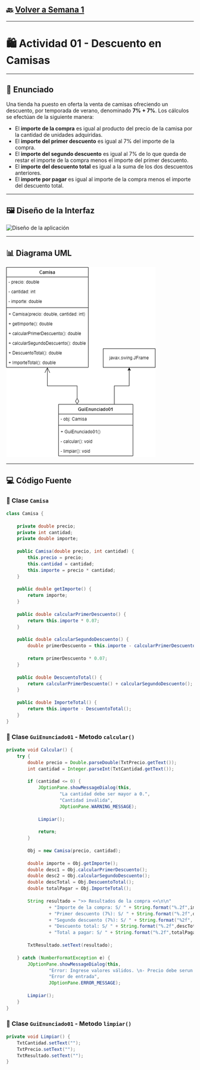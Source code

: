 ## 🔙 [Volver a Semana 1](../README.md)

---

# 🛍️ Actividad 01 - Descuento en Camisas

---

## 📄 Enunciado

Una tienda ha puesto en oferta la venta de camisas ofreciendo un descuento, por temporada de verano, denominado **7% + 7%**. Los cálculos se efectúan de la siguiente manera:

- El **importe de la compra** es igual al producto del precio de la camisa por la cantidad de unidades adquiridas.
- El **importe del primer descuento** es igual al 7% del importe de la compra.
- El **importe del segundo descuento** es igual al 7% de lo que queda de restar el importe de la compra menos el importe del primer descuento.
- El **importe del descuento total** es igual a la suma de los dos descuentos anteriores.
- El **importe por pagar** es igual al importe de la compra menos el importe del descuento total.

---

## 🖼️ Diseño de la Interfaz

![Diseño de la aplicación](./Diseño-GuiEnunciado01.png)

---

## 📊 Diagrama UML

![Diagrama UML de Clases](./UML-GuiEnunciado01.png)

---

## 💻 Código Fuente

### 🔹 Clase `Camisa`

```java
class Camisa {

    private double precio;
    private int cantidad;
    private double importe;

    public Camisa(double precio, int cantidad) {
        this.precio = precio;
        this.cantidad = cantidad;
        this.importe = precio * cantidad;
    }

    public double getImporte() {
        return importe;
    }

    public double calcularPrimerDescuento() {
        return this.importe * 0.07;
    }

    public double calcularSegundoDescuento() {
        double primerDescuento = this.importe - calcularPrimerDescuento();

        return primerDescuento * 0.07;
    }

    public double DescuentoTotal() {
        return calcularPrimerDescuento() + calcularSegundoDescuento();
    }

    public double ImporteTotal() {
        return this.importe - DescuentoTotal();
    }
}
```

### 🔹 Clase `GuiEnunciado01` - Metodo `calcular()`

```java
private void Calcular() {
    try {
        double precio = Double.parseDouble(TxtPrecio.getText());
        int cantidad = Integer.parseInt(TxtCantidad.getText());

        if (cantidad <= 0) {
            JOptionPane.showMessageDialog(this,
                    "La cantidad debe ser mayor a 0.",
                    "Cantidad inválida",
                    JOptionPane.WARNING_MESSAGE);

            Limpiar();

            return;
        }

        Obj = new Camisa(precio, cantidad);

        double importe = Obj.getImporte();
        double desc1 = Obj.calcularPrimerDescuento();
        double desc2 = Obj.calcularSegundoDescuento();
        double descTotal = Obj.DescuentoTotal();
        double totalPagar = Obj.ImporteTotal();

        String resultado = ">> Resultados de la compra <<\n\n"
                + "Importe de la compra: S/ " + String.format("%.2f",importe) + "\n"
                + "Primer descuento (7%): S/ " + String.format("%.2f",desc1) + "\n"
                + "Segundo descuento (7%): S/ " + String.format("%2f", desc2) + "\n"
                + "Descuento total: S/ " + String.format("%.2f",descTotal) + "\n"
                + "Total a pagar: S/ " + String.format("%.2f",totalPagar);

        TxtResultado.setText(resultado);

    } catch (NumberFormatException e) {
        JOptionPane.showMessageDialog(this,
                "Error: Ingrese valores válidos. \n- Precio debe serun número decimal.\n- Cantidad debe ser un númeroentero.",
                "Error de entrada",
                JOptionPane.ERROR_MESSAGE);

        Limpiar();
    }
}
```

### 🔹 Clase `GuiEnunciado01` - Metodo `limpiar()`

```java
private void Limpiar() {
    TxtCantidad.setText("");
    TxtPrecio.setText("");
    TxtResultado.setText("");
}
```